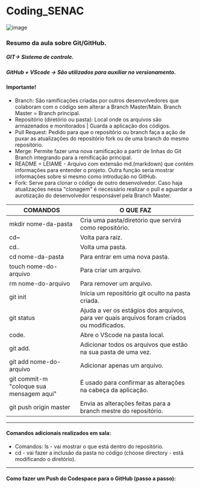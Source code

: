 # Coding_SENAC
![image](https://github.com/user-attachments/assets/ed61983e-d1d6-4ed6-8b17-7e744df39193)

### **Resumo da aula sobre Git/GitHub.**

##### GIT-> Sistema de controle.
##### GitHub + VScode -> São utilizados para auxiliar no versionamento.

#### **Importante!** 
- Branch: São ramificações criadas por outros desenvolvedores que colaboram com o código sem alterar a Branch Master/Main. Branch Master = Branch principal.
- Repositório (diretório ou pasta): Local onde os arquivos são armazenados e monitorados | Guarda a aplicação dos códigos.
- Pull Request: Pedido para que o repositório ou branch faça a ação de puxar as atualizações do repositório fork ou de uma branch do mesmo repositório.
- Merge: Permite fazer uma nova ramificação a partir de linhas do Git Branch integrando para a remificação principal.
- README = LEIAME - Arquivo com extensão md.(markdown) que contém informações para entender o projeto. Outra função seria mostrar informações sobre si mesmo como introdução no GitHub.
- Fork: Serve para clonar o código de outro desenvolvedor. Caso haja atualizações nessa "clonagem" é necessário realizar o pull e aguardar a aurotização do desenvolvedor responsável pela Branch Master.


 COMANDOS | O QUE FAZ
 ---------|----------
 mkdir nome-da-pasta | Cria uma pasta/diretório que servirá como repositório.
 cd~ | Volta para raiz.
 cd.. | Volta uma pasta.
 cd nome-da-pasta | Para entrar em uma nova pasta.
 touch nome-do-arquivo | Para criar um arquivo.
 rm nome-do-arquivo | Para remover um arquivo.
 git init | Inicia um repositório git oculto na pasta criada.
 git status | Ajuda a ver os estágios dos arquivos, para ver quais arquivos foram criados ou modificados.
 code. | Abre o VScode na pasta local.
 git add. | Adicionar todos os arquivos que estão na sua pasta de uma vez.
 git add nome-do-arquivo | Adicionar apenas um arquivo.
 git commit-m "coloque sua mensagem aqui" | É usado para confirmar as alterações na cabeça da aplicação.
 git push origin master | Envia as alterações feitas para a branch mestre do repositório.

______________________________________________________________________________________________________________________________________________________________________________________________
#### Comandos adicionais realizados em sala: 
- Comandos: ls - vai mostrar o que está dentro do repositório.
- cd - vai fazer a inclusão da pasta no código (choose directory - está modificando o diretório).
______________________________________________________________________________________________________________________________________________________________________________________________

#### Como fazer um Push do Codespace para o GitHub (passo a passo):

